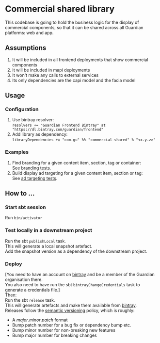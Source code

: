 # Commercial shared library

This codebase is going to hold the business logic for the display of commercial components, so that it can be shared across all Guardian platforms: web and app.

## Assumptions
1. It will be included in all frontend deployments that show commercial components
1. It will be included in mapi deployments 
1. It won't make any calls to external services
1. Its only dependencies are the capi model and the facia model

## Usage

### Configuration
1. Use bintray resolver:  
   `resolvers += "Guardian Frontend Bintray" at "https://dl.bintray.com/guardian/frontend"`
1. Add library as dependency:  
   `libraryDependencies += "com.gu" %% "commercial-shared" % "<x.y.z>"`

### Examples
1. Find branding for a given content item, section, tag or container:  
   See [branding tests](src/test/scala/com/gu/commercial/branding).
1. Build display ad targeting for a given content item, section or tag:  
   See [ad targeting tests](src/test/scala/com/gu/commercial/display).

## How to ...

### Start sbt session
Run `bin/activator`

### Test locally in a downstream project
Run the sbt `publishLocal` task.  
This will generate a local snapshot artefact.  
Add the snapshot version as a dependency of the downstream project.

### Deploy
[You need to have an account on [bintray](https://bintray.com/) and be a member of the Guardian organisation there.  
You also need to have run the sbt `bintrayChangeCredentials` task to generate a credentials file.]  
Then:  
Run the sbt `release` task.  
This will generate artefacts and make them available from [bintray](https://bintray.com/guardian/frontend/commercial-shared).  
Releases follow the [semantic versioning](http://semver.org/) policy, which is roughly:

* A *major*.*minor*.*patch* format  
* Bump patch number for a bug fix or dependency bump etc.  
* Bump minor number for non-breaking new features  
* Bump major number for breaking changes  
